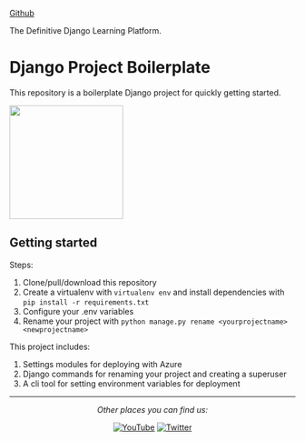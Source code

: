 <p align="left">
  <p align="left">
    <a href="https://nata.github.io" target="_blank">
      Github
    </a>
  </p>
  <p align="left">
    The Definitive Django Learning Platform.
  </p>
</p>

# Django Project Boilerplate

This repository is a boilerplate Django project for quickly getting started.

<p align="left">
  <a href="https://github.com/Nataanthoni/NataOta#readme"><img src="https://github.com/justdjango/django_project_boilerplate/blob/master/thumbnail.png" width="200"></a>
</p>

## Getting started

Steps:

1. Clone/pull/download this repository
2. Create a virtualenv with `virtualenv env` and install dependencies with `pip install -r requirements.txt`
3. Configure your .env variables
4. Rename your project with `python manage.py rename <yourprojectname> <newprojectname>`

This project includes:

1. Settings modules for deploying with Azure
2. Django commands for renaming your project and creating a superuser
3. A cli tool for setting environment variables for deployment

---

<div align="center">

<i>Other places you can find us:</i><br>

<a href="https://www.youtube.com/channel/UCRM1gWNTDx0SHIqUJygD-kQ" target="_blank"><img src="https://img.shields.io/badge/YouTube-%23E4405F.svg?&style=flat-square&logo=youtube&logoColor=white" alt="YouTube"></a>
<a href="https://www.twitter.com/justdjangocode" target="_blank"><img src="https://img.shields.io/badge/Twitter-%231877F2.svg?&style=flat-square&logo=twitter&logoColor=white" alt="Twitter"></a>

</div>
